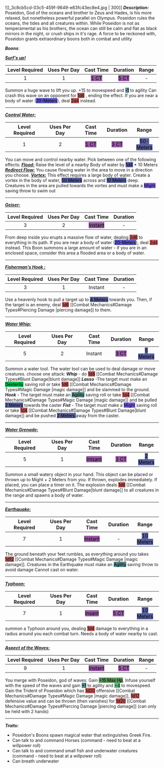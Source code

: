 ![[_3c8cb5cd-03c5-459f-9649-e83fc43ec8e4.jpg | 300]]
***Description:***
Poseidon, God of the oceans and brother to Zeus and Hades, is his more relaxed, but nonetheless powerful parallel on Olympus.
Poseidon rules the oceans, the tides and all creatures within.
While Poseidon is not as temperamental as his brothers, the ocean can still be calm and flat as black mirrors in the night, or crush ships in it's rage.
A force to be reckoned with, Poseidon grants extraordinary boons both in combat and utility

***Boons***:

<b><ins><i>Surf's up!</i></ins></b>

| Level Required | Uses Per Day | Cast Time | Duration | Range |
|:--------------:|:------------:|:---------:|:--------:| :--:|
|       1        |      1       |  <mark style="background: #620075A6;"> 1 CT</mark>    |   <mark style="background: #620075A6;">5 CT</mark>   | - |

Summon a huge wave to lift you up. +15 to movespeed and <mark style="background: #004A4CA6;"> -1</mark> to agility Can crash this wave on an opponent for <mark style="background: #930000A6;">1d6</mark> , ending the effect. If you are near a body of water (<mark style="background: #0900A7A6;">20-Meters</mark>), deal <mark style="background: #930000A6;">2d4</mark> instead.

------------------
<b><ins><i>Control Water:</i></ins></b>

| Level Required | Uses Per Day | Cast Time | Duration | Range |
|:--------------:|:------------:|:---------:|:--------:| :---: |
|       1        |      2       |   <mark style="background: #620075A6;">1 CT</mark>    |   <mark style="background: #620075A6;">3 CT</mark>   | <mark style="background: #000B67A6;">50-Meters</mark> |

You can move and control nearby water.
Pick between one of the following effects:
<b><ins><i>Flood:</i></ins></b>
Raise the level of a nearby Body of water by <mark style="background: #000B67A6;">1d4</mark> * 10 Meters
<b><ins><i>Redirect Flow:</i></ins></b>
You cause flowing water in the area to move in a direction you choose.
<b><ins><i>Vortex:</i></ins></b>
This effect requires a large body of water.
Create a vortex in the body of water, <mark style="background: #000B67A6;">50 Meters</mark> across and <mark style="background: #000B67A6;">10 Meters</mark> deep.
Creatures in the area are pulled towards the vortex and must make a <mark style="background: #3800D7A6;">Might</mark> saving throw to swim out

------------------
<b><ins><i>Geiser:</i></ins></b>

| Level Required | Uses Per Day | Cast Time | Duration |
|:--------------:|:------------:|:---------:|:--------:|
|       3        |      2       |  <mark style="background: #620075A6;">Instant</mark>  |    -     | 

From deep inside you erupts a massive flow of water, dealing <mark style="background: #9E0000A6;">2d6</mark> to everything in its path. If you are near a body of water (<mark style="background: #0900A7A6;">20-Meters</mark>), deal <mark style="background: #9E0000A6;">2d4</mark> instead.
This Boon summons a large amount of water - if you are in an enclosed space, consider this area a flooded area or a body of water.

------------------
<b><ins><i>Fisherman's Hook :</i></ins></b>

| Level Required | Uses Per Day | Cast Time | Duration |
|:--------------:|:------------:|:---------:|:--------:|
|       3        |      1       |      Instant     |    -      |

Use a heavenly hook to pull a target up to <mark style="background: #000B67A6;">4 Meters</mark> towards you. 
Then, if the target is an enemy, deal <mark style="background: #930000A6;">1d6</mark> [[Combat Mechanics#Damage Types#Piercing Damage |piercing damage]] to them.

------------------
<b><ins><i>Water Whip:</i></ins></b>

| Level Required | Uses Per Day | Cast Time | Duration | Range |
|:--------------:|:------------:|:---------:|:--------:|:-----:|
|       5         |       2       |    Instant       |     <mark style="background: #620075A6;">3 CT </mark>    |   <mark style="background: #000B67A6;">5 Meters</mark>    |

Summon a water tool. The water tool can be used to deal damage or move creatures.
choose one attack:
***Whip*** - do <mark style="background: #930000A6;">1d8</mark> [[Combat Mechanics#Damage Types#Blunt Damage|blunt damage]]
***Lasso*** -The target must make an <mark style="background: #00BB4D;">Dexterity</mark> saving roll or take <mark style="background: #930000A6;">1d6</mark> [[Combat Mechanics#Damage Types#Magic Damage |magic damage]] and be slammed to the ground.
***Hook*** - The target must make an <mark style="background: #004A4CA6;">Agility</mark> saving roll or take <mark style="background: #930000A6;">1d4</mark> [[Combat Mechanics#Damage Types#Magic Damage |magic damage]]  and be pulled <mark style="background: #000B67A6;">2 Meters</mark> towards the caster
***Fist*** - The target must make a <mark style="background: #3800D7A6;">Might</mark> saving roll or take <mark style="background: #930000A6;">1d4</mark> [[Combat Mechanics#Damage Types#Blunt Damage|blunt damage]] and be pushed <mark style="background: #000B67A6;">2 Meters </mark> away from the caster.


-----------------
<b><ins><i>Water Grenade:</i></ins></b>

| Level Required | Uses Per Day | Cast Time | Duration |   Range   |
|:--------------:|:------------:|:---------:|:--------:|:---------:|
|       5        |      1       |  <mark style="background: #620075A6;">Intsant</mark>   |    <mark style="background: #620075A6;">3 CT</mark>     | <mark style="background: #000B67A6;">2 Meters </mark>| 

Summon a small watery object in your hand.
This object can be placed or thrown up to Might + 2 Meters from you.
If thrown, explodes immediately.
If placed, you can place a timer on it.
The explosion deals <mark style="background: #930000A6;">1d6</mark> [[Combat Mechanics#Damage Types#Blunt Damage|blunt damage]] to all creatures in the range and spawns a body of water.

------------------
<b><ins><i>Earthquake:</i></ins></b>

| Level Required | Uses Per Day | Cast Time | Duration | Range |
|:--------------:|:------------:|:---------:|:--------:|:-----:|
|       7         |      1        |     <mark style="background: #620075A6;">Instant</mark>      |    -      | <mark style="background: #000B67A6;">10 Meters</mark>       |

The ground beneath your feet rumbles, as everything around you takes <mark style="background: #930000A6;">1d12</mark> [[Combat Mechanics#Damage Types#Magic Damage |magic damage]]. Creatures in the Earthquake must make an <mark style="background: #004A4CA6;">Agility</mark> saving throw to avoid damage
Cannot cast on water.

------------------
<b><ins><i>Typhoon:</i></ins></b>

| Level Required | Uses Per Day | Cast Time | Duration | Range |
|:--------------:|:------------:|:---------:|:--------:|:-----:|
|       7        |      1       |  <mark style="background: #620075A6;">Insant</mark>   |     <mark style="background: #620075A6;">5 CT</mark>     |   <mark style="background: #000B67A6;">10 Meters</mark>    |

summon a Typhoon around you, dealing <mark style="background: #930000A6;">1d4</mark> damage to everything in a radius around you each combat turn. Needs a body of water nearby to cast.

------------------
<b><ins><i>Aspect of the Waves:</i></ins></b>

| Level Required | Uses Per Day | Cast Time | Duration | Range |
|:--------------:|:------------:|:---------:|:--------:|:-----:|
|       9       |      1       |  <mark style="background: #620075A6;">Instant</mark>  |   <mark style="background: #620075A6;">5 CT</mark>   |   -   | 

You merge with Poseidon, god of waves: 
Gain <mark style="background: #045B00A6;">+15 Max Hp</mark>. Infuse yourself with the speed of the waves and gain <mark style="background: #004A4CA6;">+1</mark> to agility and <mark style="background: #60BB81;">+4</mark> to movespeed. Gain the Trident of Poseidon which has <mark style="background: #9E0000A6;">1d20</mark> offensive [[Combat Mechanics#Damage Types#Magic Damage |magic damage]], <mark style="background: #9E0000A6;">1d12</mark> defensive value and can be thrown (then vanishes) for <mark style="background: #9E0000A6;">1d20</mark> [[Combat Mechanics#Damage Types#Piercing Damage |piercing damage]]
(can only be held with 2 hands)

------------------

***Traits:***
- Poseidon's Boons spawn magical water that extinguishes Greek Fire. 
- Can talk to and command Horses (command - need to beat at a willpower roll)
- Can talk to and command small fish and underwater creatures  (command - need to beat at a willpower roll)
- Can breath underwater



